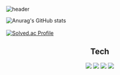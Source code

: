 <!-- <div align=center> -->

![header](https://capsule-render.vercel.app/api?type=waving&color=timeGradient&height=300&section=header&text=Sunghyeon%20Moon&fontSize=90)
  
![Anurag's GitHub stats](https://github-readme-stats.vercel.app/api?username=SunghyeonMoon&show_icons=true&theme=radical)
<br>
<br>
[![Solved.ac Profile](http://mazassumnida.wtf/api/v2/generate_badge?boj=codestudy4022)](https://solved.ac/codestudy4022/)
<div align=center>

## Tech

  <img src="https://img.shields.io/badge/React-61DAFB?style=for-the-badge&logo=React&logoColor=000000"/> <img src="https://img.shields.io/badge/Redux-764ABC?style=for-the-badge&logo=Redux&logoColor=FFFFFF"/> <img src="https://img.shields.io/badge/React Query-FF4154?style=for-the-badge&logo=React Query&logoColor=FFFFFF"/> <img src="https://img.shields.io/badge/TypeScript-3178C6?style=for-the-badge&logo=TypeScript&logoColor=FFFFFF"/>  

